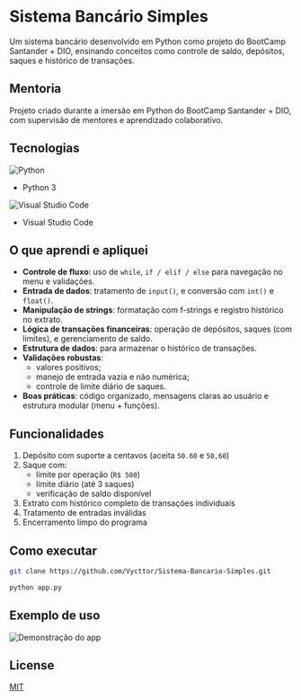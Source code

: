 # Sistema Bancário Simples

Um sistema bancário desenvolvido em Python como projeto do BootCamp Santander + DIO, ensinando conceitos como controle de saldo, depósitos, saques e histórico de transações.

## Mentoria

Projeto criado durante a imersão em Python do BootCamp Santander + DIO, com supervisão de mentores e aprendizado colaborativo.

## Tecnologias
![Python](https://img.shields.io/badge/python-3670A0?style=for-the-badge&logo=python&logoColor=ffdd54) 
- Python 3

![Visual Studio Code](https://img.shields.io/badge/Visual%20Studio%20Code-0078d7.svg?style=for-the-badge&logo=visual-studio-code&logoColor=white)
- Visual Studio Code
## O que aprendi e apliquei

- **Controle de fluxo**: uso de `while`, `if / elif / else` para navegação no menu e validações.
- **Entrada de dados**: tratamento de `input()`, e conversão com `int()` e `float()`.
- **Manipulação de strings**: formatação com f-strings e registro histórico no extrato.
- **Lógica de transações financeiras**: operação de depósitos, saques (com limites), e gerenciamento de saldo.
- **Estrutura de dados**: para armazenar o histórico de transações.
- **Validações robustas**:
  - valores positivos;
  - manejo de entrada vazia e não numérica;
  - controle de limite diário de saques.
- **Boas práticas**: código organizado, mensagens claras ao usuário e estrutura modular (menu + funções).

## Funcionalidades

1. Depósito com suporte a centavos (aceita `50.60` e `50,60`)
2. Saque com:
   - limite por operação (`R$ 500`)
   - limite diário (até 3 saques)
   - verificação de saldo disponível
3. Extrato com histórico completo de transações individuais
4. Tratamento de entradas inválidas
5. Encerramento limpo do programa

## Como executar

```bash
git clone https://github.com/Vycttor/Sistema-Bancario-Simples.git

python app.py
````

## Exemplo de uso
![Demonstração do app](img/example-1.png)

## License

[MIT](https://choosealicense.com/licenses/mit/)
